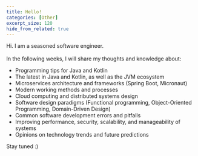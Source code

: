 ```yaml
---
title: Hello!
categories: [Other]
excerpt_size: 120
hide_from_related: true
---
```


Hi. I am a seasoned software engineer. <br><br>
In the following weeks, I will share my thoughts and knowledge about:

- Programming tips for Java and Kotlin
- The latest in Java and Kotlin, as well as the JVM ecosystem
- Microservices architecture and frameworks (Spring Boot, Micronaut)
- Modern working methods and processes
- Cloud computing and distributed systems design
- Software design paradigms (Functional programming, Object-Oriented Programming, Domain-Driven Design)
- Common software development errors and pitfalls
- Improving performance, security, scalability, and manageability of systems
- Opinions on technology trends and future predictions

Stay tuned :)
